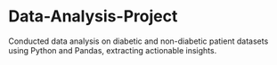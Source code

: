 # Data-Analysis-Project
Conducted data analysis on diabetic and non-diabetic patient datasets using Python and Pandas, extracting actionable insights.
